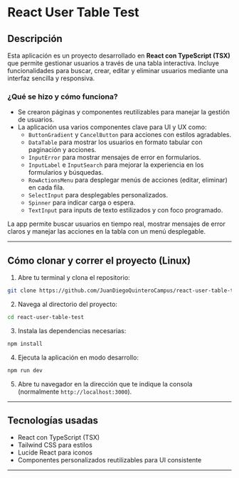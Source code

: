 # React User Table Test

## Descripción

Esta aplicación es un proyecto desarrollado en **React con TypeScript (TSX)** que permite gestionar usuarios a través de una tabla interactiva. Incluye funcionalidades para buscar, crear, editar y eliminar usuarios mediante una interfaz sencilla y responsiva.

### ¿Qué se hizo y cómo funciona?

- Se crearon páginas y componentes reutilizables para manejar la gestión de usuarios.
- La aplicación usa varios componentes clave para UI y UX como:
  - `ButtonGradient` y `CancelButton` para acciones con estilos agradables.
  - `DataTable` para mostrar los usuarios en formato tabular con paginación y acciones.
  - `InputError` para mostrar mensajes de error en formularios.
  - `InputLabel` e `InputSearch` para mejorar la experiencia en los formularios y búsquedas.
  - `RowActionsMenu` para desplegar menús de acciones (editar, eliminar) en cada fila.
  - `SelectInput` para desplegables personalizados.
  - `Spinner` para indicar carga o espera.
  - `TextInput` para inputs de texto estilizados y con foco programado.

La app permite buscar usuarios en tiempo real, mostrar mensajes de error claros y manejar las acciones en la tabla con un menú desplegable.

---

## Cómo clonar y correr el proyecto (Linux)

1. Abre tu terminal y clona el repositorio:

```bash
git clone https://github.com/JuanDiegoQuinteroCampus/react-user-table-test.git
````

2. Navega al directorio del proyecto:

```bash
cd react-user-table-test
```

3. Instala las dependencias necesarias:

```bash
npm install
```

4. Ejecuta la aplicación en modo desarrollo:

```bash
npm run dev
```

5. Abre tu navegador en la dirección que te indique la consola (normalmente `http://localhost:3000`).

---

## Tecnologías usadas

* React con TypeScript (TSX)
* Tailwind CSS para estilos
* Lucide React para iconos
* Componentes personalizados reutilizables para UI consistente

---
